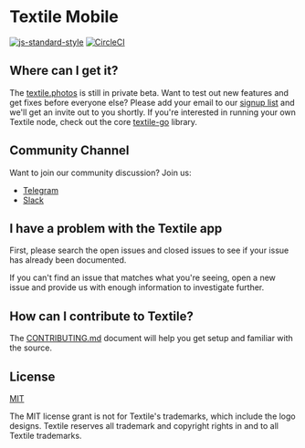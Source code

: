 #  Textile Mobile

[![js-standard-style](https://img.shields.io/badge/code%20style-standard-brightgreen.svg?style=flat)](http://standardjs.com/)
[![CircleCI](https://circleci.com/gh/textileio/textile-mobile/tree/master.svg?style=svg)](https://circleci.com/gh/textileio/textile-mobile/tree/master)

## Where can I get it?

The [textile.photos](https://www.textile.photos/) is still in private beta. Want to test out new features and get fixes before everyone else? Please add your email to our [signup list](https://textile.photos/join) and we'll get an invite out to you shortly. If you're interested in running your own Textile node, check out the core [textile-go](https://github.com/textileio/textile-go) library.

## Community Channel

Want to join our community discussion? Join us: 

* [Telegram](https://t.me/joinchat/AAAAAEfVwD37Wh0OpnlXKA)
* [Slack](https://slack.textile.io/) 

## I have a problem with the Textile app

First, please search the open issues and closed issues to see if your issue has already been documented.

If you can't find an issue that matches what you're seeing, open a new issue and provide us with enough information to investigate further.

## How can I contribute to Textile?

The [CONTRIBUTING.md](CONTRIBUTING.md) document will help you get setup and familiar with the source.

## License
   
[MIT](LICENSE.md)
   
The MIT license grant is not for Textile's trademarks, which include the logo designs. Textile reserves all trademark and copyright rights in and to all Textile trademarks.
   



